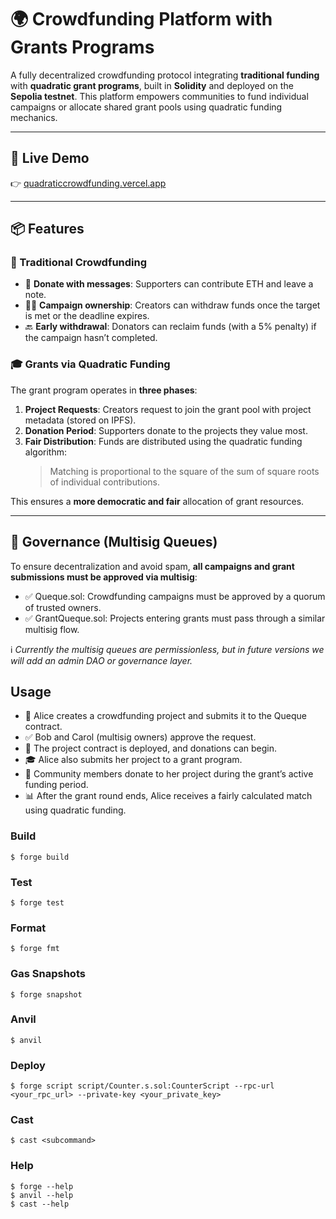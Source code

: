 # 🌍 Crowdfunding Platform with Grants Programs

A fully decentralized crowdfunding protocol integrating **traditional funding** with **quadratic grant programs**, built in **Solidity** and deployed on the **Sepolia testnet**. This platform empowers communities to fund individual campaigns or allocate shared grant pools using quadratic funding mechanics.

---

## 🚀 Live Demo

👉 [quadraticcrowdfunding.vercel.app](https://quadraticcrowdfunding.vercel.app)

---

## 📦 Features

### 🧱 Traditional Crowdfunding
- 💸 **Donate with messages**: Supporters can contribute ETH and leave a note.
- 🧑‍💼 **Campaign ownership**: Creators can withdraw funds once the target is met or the deadline expires.
- 🔙 **Early withdrawal**: Donators can reclaim funds (with a 5% penalty) if the campaign hasn’t completed.

### 🎓 Grants via Quadratic Funding
The grant program operates in **three phases**:
1. **Project Requests**: Creators request to join the grant pool with project metadata (stored on IPFS).
2. **Donation Period**: Supporters donate to the projects they value most.
3. **Fair Distribution**: Funds are distributed using the quadratic funding algorithm:
   > Matching is proportional to the square of the sum of square roots of individual contributions.

This ensures a **more democratic and fair** allocation of grant resources.

---

## 🔐 Governance (Multisig Queues)

To ensure decentralization and avoid spam, **all campaigns and grant submissions must be approved via multisig**:
- ✅ Queque.sol: Crowdfunding campaigns must be approved by a quorum of trusted owners.
- ✅ GrantQueque.sol: Projects entering grants must pass through a similar multisig flow.

ℹ️ *Currently the multisig queues are permissionless, but in future versions we will add an admin DAO or governance layer.*


## Usage

- 📝 Alice creates a crowdfunding project and submits it to the Queque contract.
- ✅ Bob and Carol (multisig owners) approve the request.
- 🚀 The project contract is deployed, and donations can begin.
- 🎓 Alice also submits her project to a grant program.
- 🤝 Community members donate to her project during the grant’s active funding period.
- 📊 After the grant round ends, Alice receives a fairly calculated match using quadratic funding.


### Build

```shell
$ forge build
```

### Test

```shell
$ forge test
```

### Format

```shell
$ forge fmt
```

### Gas Snapshots

```shell
$ forge snapshot
```

### Anvil

```shell
$ anvil
```

### Deploy

```shell
$ forge script script/Counter.s.sol:CounterScript --rpc-url <your_rpc_url> --private-key <your_private_key>
```

### Cast

```shell
$ cast <subcommand>
```

### Help

```shell
$ forge --help
$ anvil --help
$ cast --help
```
